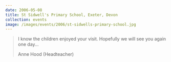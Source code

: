 ```yaml
---
date: 2006-05-08
title: St Sidwell's Primary School, Exeter, Devon
collection: events
image: /images/events/2006/st-sidwells-primary-school.jpg
---
```


> I know the children enjoyed your visit. Hopefully we will see you again one day...
> 
> <footer>Anne Hood (Headteacher)</footer>

